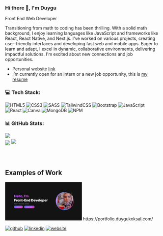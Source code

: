 ### Hi there 👋, I'm Duygu
Front End Web Developer



Transitioning from math to coding has been thrilling. With a solid math background, I enjoy learning languages like JavaScript and frameworks like React, React Native, and Next.js. I've worked on various projects, creating user-friendly interfaces and developing fast web and mobile apps. Eager to learn and adapt, I excel in dynamic, collaborative environments, delivering impactful solutions. I'm excited about new connections and job opportunities.

- Personal website [link](https://portfolio.duygukoksal.com/)
- I’m currently open for an Intern or a new job opportunity, this is [my resume](https://duygukoksal.com/duygu-koksal-resume.pdf)

### 💻 Tech Stack:
![HTML5](https://img.shields.io/badge/html5-%23E34F26.svg?style=for-the-badge&logo=html5&logoColor=white) ![CSS3](https://img.shields.io/badge/css3-%231572B6.svg?style=for-the-badge&logo=css3&logoColor=white)  ![SASS](https://img.shields.io/badge/SASS-hotpink.svg?style=for-the-badge&logo=SASS&logoColor=white) ![TailwindCSS](https://img.shields.io/badge/tailwindcss-%2338B2AC.svg?style=for-the-badge&logo=tailwind-css&logoColor=white) ![Bootstrap](https://img.shields.io/badge/bootstrap-%23563D7C.svg?style=for-the-badge&logo=bootstrap&logoColor=white) ![JavaScript](https://img.shields.io/badge/javascript-%23323330.svg?style=for-the-badge&logo=javascript&logoColor=%23F7DF1E) ![React](https://img.shields.io/badge/react-%2320232a.svg?style=for-the-badge&logo=react&logoColor=%2361DAFB) ![Canva](https://img.shields.io/badge/Canva-%2300C4CC.svg?style=for-the-badge&logo=Canva&logoColor=white) 
![MongoDB](https://img.shields.io/badge/MongoDB-%234ea94b.svg?style=for-the-badge&logo=mongodb&logoColor=white)
![NPM](https://img.shields.io/badge/NPM-%23CB3837.svg?style=for-the-badge&logo=npm&logoColor=white)

### 📊 GitHub Stats:
![](https://github-readme-stats.vercel.app/api?username=duyguca&theme=dark&hide_border=false&include_all_commits=false&count_private=false)<br/>
 <img width=40% align="center" src="https://github-readme-stats.vercel.app/api/top-langs/?username=duyguca&layout=compact&theme=radical" />
![](https://github-readme-stats.vercel.app/api/top-langs/?username=duyguca&theme=dark&hide_border=false&include_all_commits=false&count_private=false&layout=compact)


<br><br>
## Examples of Work
<img src="https://github.com/duyguca/portfolio-website/blob/main/public/image/portfolio-main.jpg" width="250"/>
https://portfolio.duygukoksal.com/


[<img src='https://cdn.jsdelivr.net/npm/simple-icons@3.0.1/icons/github.svg' alt='github' height='40'>](https://github.com/duyguca)  [<img src='https://cdn.jsdelivr.net/npm/simple-icons@3.0.1/icons/linkedin.svg' alt='linkedin' height='40'>](https://www.linkedin.com/in/https://www.linkedin.com/in/duygukoksalca//)  [<img src='https://cdn.jsdelivr.net/npm/simple-icons@3.0.1/icons/icloud.svg' alt='website' height='40'>](https://portfolio.duygukoksal.com/)  
